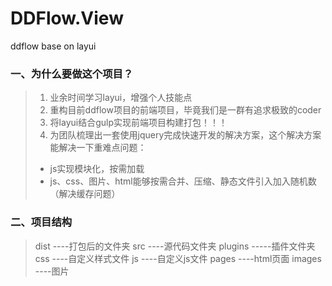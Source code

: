 # DDFlow.View
ddflow base on layui

### 一、为什么要做这个项目？
> 1. 业余时间学习layui，增强个人技能点
> 2. 重构目前ddflow项目的前端项目，毕竟我们是一群有追求极致的coder
> 3. 将layui结合gulp实现前端项目构建打包！！！
> 4. 为团队梳理出一套使用jquery完成快速开发的解决方案，这个解决方案能解决一下重难点问题：
> - js实现模块化，按需加载
> - js、css、图片、html能够按需合并、压缩、静态文件引入加入随机数（解决缓存问题）


### 二、项目结构
> dist ----打包后的文件夹
> src ----源代码文件夹
> plugins -----插件文件夹
> css ----自定义样式文件
> js ----自定义js文件
> pages ----html页面
> images ----图片


